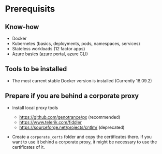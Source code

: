 # Prerequisits

## Know-how
* Docker
* Kubernetes (basics, deployments, pods, namespaces, services)
* Stateless workloads (12 factor apps)
* Azure basics (azure portal, azure CLI) 

## Tools to be installed

* The most current stable Docker version is installed (Currently 18.09.2)

## Prepare if you are behind a corporate proxy

* Install local proxy tools
    * https://github.com/genotrance/px (recommended)
    * https://www.telerik.com/fiddler 
    * https://sourceforge.net/projects/cntlm/ (deprecated)


* Create a `corporate_certs` folder and copy the certificates there. If you want to use it behind a corporate proxy, it might be necessary to use the certificates of it.
